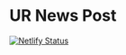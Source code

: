# UR News Post

[![Netlify Status](https://api.netlify.com/api/v1/badges/207bd760-c0ed-4edf-9533-17c028eed69a/deploy-status)](https://app.netlify.com/sites/ur-news/deploys)
